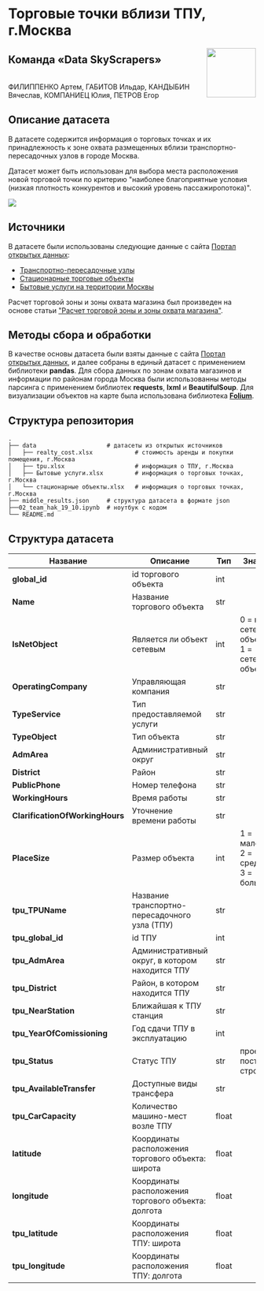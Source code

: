 # Торговые точки вблизи ТПУ, г.Москва

<img align="right" width="100" height="100" src="https://i.ibb.co/TbyCPm8/logoza-ru-1.png">

## Команда «Data SkyScrapers»

\
ФИЛИППЕНКО Артем, ГАБИТОВ Ильдар, КАНДЫБИН Вячеслав,  КОМПАНИЕЦ Юлия, ПЕТРОВ Егор


## Описание датасета

В датасете содержится информация о торговых точках и их принадлежность к зоне охвата размещенных вблизи транспортно-пересадочных узлов в городе Москва.

Датасет может быть использован для выбора места расположения новой торговой точки по критерию "наиболее благоприятные условия (низкая плотность конкурентов и высокий уровень пассажиропотока)".

<img align="center" src="https://i.ibb.co/DMjn01Q/image-1.png">

## Источники

В датасете были использованы следующие данные с сайта [Портал открытых данных](https://data.mos.ru):

* [Транспортно-пересадочные узлы](https://data.mos.ru/opendata/7704786030-transportno-peresadochnye-uzly?pageNumber=1&versionNumber=4&releaseNumber=27)
* [Стационарные торговые объекты](https://data.mos.ru/opendata/7710881420-statsionarnye-torgovye-obekty?pageNumber=1&versionNumber=1&releaseNumber=22)
* [Бытовые услуги на территории Москвы](https://data.mos.ru/opendata/7710881420-bytovye-uslugi-na-territorii-moskvy/data/table?versionNumber=2&releaseNumber=30)

Расчет торговой зоны и зоны охвата магазина был произведен на основе статьи ["Расчет торговой зоны и зоны охвата магазина"](http://www.arhitrade.com/education.php?Id=43).

## Методы сбора и обработки

В качестве основы датасета были взяты данные с сайта [Портал открытых данных](https://data.mos.ru), и далее собраны в единый датасет с применением библиотеки **pandas**.
Для сбора данных по зонам охвата магазинов и информации по районам города Москва были использованны методы парсинга с применением библиотек **requests**, **lxml** и **BeautifulSoup**.
Для визуализации объектов на карте была использована библиотека **[Folium](https://python-visualization.github.io/folium/index.html)**.

## Структура репозитория


    .                   
    ├── data                    # датасеты из открытых источников
    │   ├── realty_cost.xlsx            # стоимость аренды и покупки помещения, г.Москва       
    │   ├── tpu.xlsx                    # информация о ТПУ, г.Москва            
    │   ├── Бытовые услуги.xlsx         # информация о торговых точках, г.Москва
    │   └── стационарные объекты.xlsx   # информация о торговых точках, г.Москва              
    ├── middle_results.json     # структура датасета в формате json
    ├──02_team_hak_19_10.ipynb  # ноутбук с кодом
    └── README.md



## Структура датасета



| **Название** | **Описание** | **Тип** | **Значения** |
| ------ | ------ | ------ | ------ |
| **global_id** | id торгового объекта | int |  |
| **Name** | Название торгового объекта | str | |
| **IsNetObject** | Является ли объект сетевым | int | 0 = не сетевой объект, <br/> 1 = сетевой объект |
| **OperatingCompany** | Управляющая компания | str | |
| **TypeService** | Тип предоставляемой услуги | str | |
| **TypeObject** | Тип объекта | str | |
| **AdmArea** | Административный округ | str | |
| **District** | Район | str| |
| **PublicPhone** | Номер телефона | str | |
| **WorkingHours** | Время работы | str | |
| **ClarificationOfWorkingHours** | Уточнение времени работы | str | |
| **PlaceSize** | Размер объекта | int | 1 = маленький, <br/> 2 = средний, <br/>  3 = большой |
| **tpu_TPUName** | Название транспортно-пересадочного узла (ТПУ)| str | |
| **tpu_global_id** | id ТПУ| int | |
| **tpu_AdmArea** | Административный округ, в котором находится ТПУ| str | |
| **tpu_District** | Район, в котором находится ТПУ | str | |
| **tpu_NearStation** | Ближайшая к ТПУ станция| str | |
| **tpu_YearOfComissioning** | Год сдачи ТПУ в эксплуатацию | int | |
| **tpu_Status** | Статус ТПУ | str | проект, построен, строится |
| **tpu_AvailableTransfer**| Доступные виды трансфера | str | |
| **tpu_CarCapacity** | Количество машино-мест возле ТПУ| float | |
| **latitude** | Координаты расположения торгового объекта: широта | float | |
| **longitude** | Координаты расположения торгового объекта: долгота | float | |
| **tpu_latitude** | Координаты расположения ТПУ: широта| float | |
| **tpu_longitude** | Координаты расположения ТПУ: долгота| float | |



